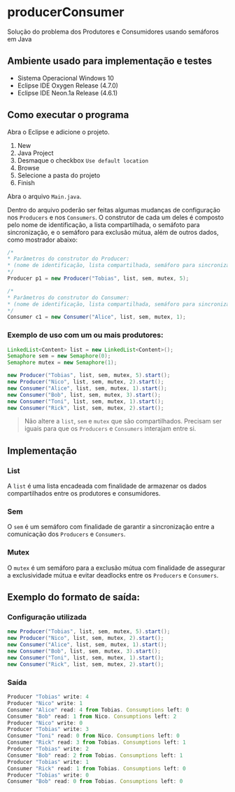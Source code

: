 # producerConsumer

Solução do problema dos Produtores e Consumidores usando semáforos em Java

## Ambiente usado para implementação e testes

* Sistema Operacional Windows 10
* Eclipse IDE Oxygen Release (4.7.0)
* Eclipse IDE Neon.1a Release (4.6.1)

## Como executar o programa

Abra o Eclipse e adicione o projeto.

1. New
2. Java Project
3. Desmaque o checkbox `Use default location`
4. Browse
5. Selecione a pasta do projeto
6. Finish

Abra o arquivo `Main.java`.

Dentro do arquivo poderão ser feitas algumas mudanças de configuração nos `Producers` e nos `Consumers`. O construtor de cada um deles é composto pelo nome de identificação, a lista compartilhada, o semáfoto para sincronização, e o semáforo para exclusão mútua, além de outros dados, como mostrador abaixo:

```java
/*
* Parâmetros do construtor do Producer:
* (nome de identificação, lista compartilhada, semáforo para sincronização, semáfoto para exclusão mútua, quantidade de produções)
*/
Producer p1 = new Producer("Tobias", list, sem, mutex, 5);

/*
* Parâmetros do construtor do Consumer:
* (nome de identificação, lista compartilhada, semáforo para sincronização, semáforo para exclusão mútua, quantidade de consumos)
*/
Consumer c1 = new Consumer("Alice", list, sem, mutex, 1);
```

### Exemplo de uso com um ou mais produtores:

```java
LinkedList<Content> list = new LinkedList<Content>();
Semaphore sem = new Semaphore(0);
Semaphore mutex = new Semaphore(1);

new Producer("Tobias", list, sem, mutex, 5).start();
new Producer("Nico", list, sem, mutex, 2).start();
new Consumer("Alice", list, sem, mutex, 1).start();
new Consumer("Bob", list, sem, mutex, 3).start();
new Consumer("Toni", list, sem, mutex, 1).start();
new Consumer("Rick", list, sem, mutex, 2).start();
```

> Não altere a `list`, `sem` e `mutex` que são compartilhados. Precisam ser iguais para que os `Producers` e `Consumers` interajam entre si.

## Implementação

### List

A `list` é uma lista encadeada com finalidade de armazenar os dados compartilhados entre os produtores e consumidores.

### Sem

O `sem` é um semáforo com finalidade de garantir a sincronização entre a comunicação dos `Producers` e `Consumers`.

### Mutex

O `mutex` é um semáforo para a exclusão mútua com finalidade de assegurar a exclusividade mútua e evitar deadlocks entre os `Producers` e `Consumers`.

## Exemplo do formato de saída:

### Configuração utilizada

```java
new Producer("Tobias", list, sem, mutex, 5).start();
new Producer("Nico", list, sem, mutex, 2).start();
new Consumer("Alice", list, sem, mutex, 1).start();
new Consumer("Bob", list, sem, mutex, 3).start();
new Consumer("Toni", list, sem, mutex, 1).start();
new Consumer("Rick", list, sem, mutex, 2).start();
```

### Saída

```javascript
Producer "Tobias" write: 4
Producer "Nico" write: 1
Consumer "Alice" read: 4 from Tobias. Consumptions left: 0
Consumer "Bob" read: 1 from Nico. Consumptions left: 2
Producer "Nico" write: 0
Producer "Tobias" write: 3
Consumer "Toni" read: 0 from Nico. Consumptions left: 0
Consumer "Rick" read: 3 from Tobias. Consumptions left: 1
Producer "Tobias" write: 2
Consumer "Bob" read: 2 from Tobias. Consumptions left: 1
Producer "Tobias" write: 1
Consumer "Rick" read: 1 from Tobias. Consumptions left: 0
Producer "Tobias" write: 0
Consumer "Bob" read: 0 from Tobias. Consumptions left: 0
```
